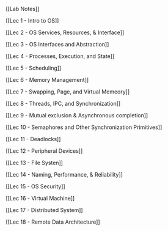 [[Lab Notes]]

[[Lec 1 - Intro to OS]]

[[Lec 2 - OS Services, Resources, & Interface]]

[[Lec 3 - OS Interfaces and Abstraction]]

[[Lec 4 - Processes, Execution, and State]]

[[Lec 5 - Scheduling]]

[[Lec 6 - Memory Management]]

[[Lec 7 - Swapping, Page, and Virtual Memeory]]

[[Lec 8 - Threads, IPC, and Synchronization]]

[[Lec 9 - Mutual exclusion & Asynchronous completion]]

[[Lec 10 - Semaphores and Other Synchronization Primitives]]

[[Lec 11 - Deadlocks]]

[[Lec 12 - Peripheral Devices]]

[[Lec 13 - File Systen]]

[[Lec 14 - Naming, Performance, & Reliability]]

[[Lec 15 - OS Security]]

[[Lec 16 - Virtual Machine]]

[[Lec 17 - Distributed System]]

[[Lec 18 - Remote Data Architecture]]